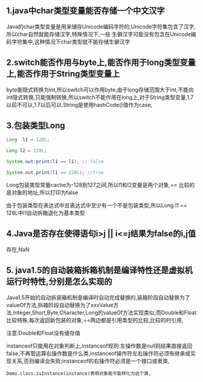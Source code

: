 ## 1.java中char类型变量能否存储一个中文汉字

Java的char类型变量是用来储存Unicode编码字符的,Unicode字符集包含了汉字,所以char自然就能存储汉字,特殊情况下,一些 生僻汉字可能没有包含在Unicode编码字符集中,这种情况下char类型就不能存储生僻汉字

## 2.switch能否作用与byte上,能否作用于long类型变量上,能否作用于String类型变量上

byte能隐式转换为int,所以switch可以作用byte,由于long存储范围大于int,不能向int隐式转换,只能强制转换,所以switch不能作用在long上,对于String类型变量,1.7以前不可以,1.7以后可以.String是使用hashCode()值作为case,

## 3.包装类型Long



```java
Long  l1 = 128L;

Long l2 = 128L;

System.out.print(l1 == l1); // false

System.out.print(l1 == 128L); //true
```

Long包装类型常量cache为-128到127之间,所以l1和l2变量是两个对象,== 比较的是对象的地址,所以打印为false

由于包装类型在表达式中且表达式中至少有一个不是包装类型,所以Long l1 == 128L中l1自动拆箱退化为基本类型

## 4.Java是否存在使得语句i>j || i<=j结果为false的i,j值

存在,NaN

## 5. java1.5的自动装箱拆箱机制是编译特性还是虚拟机运行时特性,分别是怎么实现的

Java1.5开始的自动拆装箱机制是编译时自动完成替换的,装箱阶段自动替换为了valueOf方法,拆箱阶段自动替换为了xxxValue方法,Integer,Short,Byte,Character,Long的valueOf方法实现类似,而Double和Float比较特殊,每次返回新包装的对象,==两边都是引用类型的比较,比较的时引用,



注意:Double和Float没有缓存值

instanceof只能用在对象判断上,instanceof规则:左操作数是null则结果直接返回false,不再管运算右操作数是什么类,instanceof操作符左右操作符必须有继承或实现关系,否则编译会失败;instanceof的右操作符必须是一个接口或者类,

```
Demo.class.isInstance(instance)表明对象能不能转化为这个类,
```


































